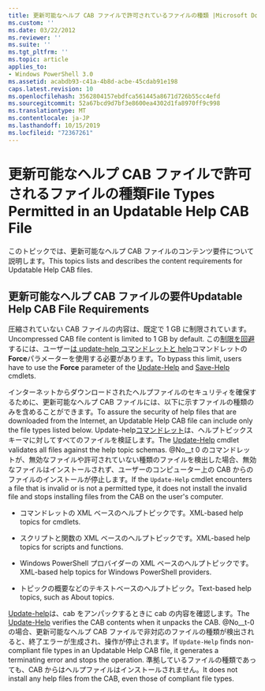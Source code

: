 ```yaml
---
title: 更新可能なヘルプ CAB ファイルで許可されているファイルの種類 |Microsoft Docs
ms.custom: ''
ms.date: 03/22/2012
ms.reviewer: ''
ms.suite: ''
ms.tgt_pltfrm: ''
ms.topic: article
applies_to:
- Windows PowerShell 3.0
ms.assetid: acabdb93-c41a-4b8d-acbe-45cdab91e198
caps.latest.revision: 10
ms.openlocfilehash: 3562804157ebdfca561445a8671d726b55cc4efd
ms.sourcegitcommit: 52a67bcd9d7bf3e8600ea4302d1fa8970ff9c998
ms.translationtype: MT
ms.contentlocale: ja-JP
ms.lasthandoff: 10/15/2019
ms.locfileid: "72367261"
---
```

# <a name="file-types-permitted-in-an-updatable-help-cab-file"></a><span data-ttu-id="bf66a-102">更新可能なヘルプ CAB ファイルで許可されるファイルの種類</span><span class="sxs-lookup"><span data-stu-id="bf66a-102">File Types Permitted in an Updatable Help CAB File</span></span>

<span data-ttu-id="bf66a-103">このトピックでは、更新可能なヘルプ CAB ファイルのコンテンツ要件について説明します。</span><span class="sxs-lookup"><span data-stu-id="bf66a-103">This topics lists and describes the content requirements for Updatable Help CAB files.</span></span>

## <a name="updatable-help-cab-file-requirements"></a><span data-ttu-id="bf66a-104">更新可能なヘルプ CAB ファイルの要件</span><span class="sxs-lookup"><span data-stu-id="bf66a-104">Updatable Help CAB File Requirements</span></span>

<span data-ttu-id="bf66a-105">圧縮されていない CAB ファイルの内容は、既定で 1 GB に制限されています。</span><span class="sxs-lookup"><span data-stu-id="bf66a-105">Uncompressed CAB file content is limited to 1 GB by default.</span></span> <span data-ttu-id="bf66a-106">この[制限を回避](/powershell/module/Microsoft.PowerShell.Core/Save-Help)するには、ユーザー[は update-help コマンドレットと help](/powershell/module/Microsoft.PowerShell.Core/Update-Help)コマンドレットの**Force**パラメーターを使用する必要があります。</span><span class="sxs-lookup"><span data-stu-id="bf66a-106">To bypass this limit, users have to use the **Force** parameter of the [Update-Help](/powershell/module/Microsoft.PowerShell.Core/Update-Help) and [Save-Help](/powershell/module/Microsoft.PowerShell.Core/Save-Help) cmdlets.</span></span>

<span data-ttu-id="bf66a-107">インターネットからダウンロードされたヘルプファイルのセキュリティを確保するために、更新可能なヘルプ CAB ファイルには、以下に示すファイルの種類のみを含めることができます。</span><span class="sxs-lookup"><span data-stu-id="bf66a-107">To assure the security of help files that are downloaded from the Internet, an Updatable Help CAB file can include only the file types listed below.</span></span> <span data-ttu-id="bf66a-108">Update-help[コマンドレット](/powershell/module/Microsoft.PowerShell.Core/Update-Help)は、ヘルプトピックスキーマに対してすべてのファイルを検証します。</span><span class="sxs-lookup"><span data-stu-id="bf66a-108">The [Update-Help](/powershell/module/Microsoft.PowerShell.Core/Update-Help) cmdlet validates all files against the help topic schemas.</span></span> <span data-ttu-id="bf66a-109">@No__t 0 のコマンドレットが、無効なファイルや許可されていない種類のファイルを検出した場合、無効なファイルはインストールされず、ユーザーのコンピューター上の CAB からのファイルのインストールが停止します。</span><span class="sxs-lookup"><span data-stu-id="bf66a-109">If the `Update-Help` cmdlet encounters a file that is invalid or is not a permitted type, it does not install the invalid file and stops installing files from the CAB on the user's computer.</span></span>

- <span data-ttu-id="bf66a-110">コマンドレットの XML ベースのヘルプトピックです。</span><span class="sxs-lookup"><span data-stu-id="bf66a-110">XML-based help topics for cmdlets.</span></span>

- <span data-ttu-id="bf66a-111">スクリプトと関数の XML ベースのヘルプトピックです。</span><span class="sxs-lookup"><span data-stu-id="bf66a-111">XML-based help topics for scripts and functions.</span></span>

- <span data-ttu-id="bf66a-112">Windows PowerShell プロバイダーの XML ベースのヘルプトピックです。</span><span class="sxs-lookup"><span data-stu-id="bf66a-112">XML-based help topics for Windows PowerShell providers.</span></span>

- <span data-ttu-id="bf66a-113">トピックの概要などのテキストベースのヘルプトピック。</span><span class="sxs-lookup"><span data-stu-id="bf66a-113">Text-based help topics, such as About topics.</span></span>

<span data-ttu-id="bf66a-114">[Update-help](/powershell/module/Microsoft.PowerShell.Core/Update-Help)は、cab をアンパックするときに cab の内容を確認します。</span><span class="sxs-lookup"><span data-stu-id="bf66a-114">The [Update-Help](/powershell/module/Microsoft.PowerShell.Core/Update-Help) verifies the CAB contents when it unpacks the CAB.</span></span> <span data-ttu-id="bf66a-115">@No__t-0 の場合、更新可能なヘルプ CAB ファイルで非対応のファイルの種類が検出されると、終了エラーが生成され、操作が停止されます。</span><span class="sxs-lookup"><span data-stu-id="bf66a-115">If `Update-Help` finds non-compliant file types in an Updatable Help CAB file, it generates a terminating error and stops the operation.</span></span> <span data-ttu-id="bf66a-116">準拠しているファイルの種類であっても、CAB からはヘルプファイルはインストールされません。</span><span class="sxs-lookup"><span data-stu-id="bf66a-116">It does not install any help files from the CAB, even those of compliant file types.</span></span>